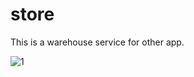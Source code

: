# store
This is a  warehouse service for other app.

![1](http://images2017.cnblogs.com/blog/761753/201711/761753-20171105112347279-172896624.png)
